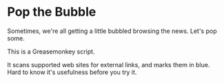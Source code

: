 Pop the Bubble
==============

Sometimes, we're all getting a little bubbled browsing the news. Let's pop some.

This is a Greasemonkey script.

It scans supported web sites for external links, and marks them in blue.
Hard to know it's usefulness before you try it.
